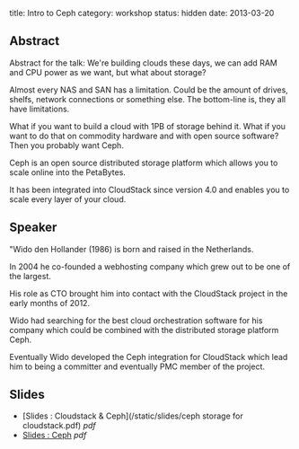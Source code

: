 title: Intro to Ceph 
category: workshop
status: hidden
date: 2013-03-20

Abstract
---------

Abstract for the talk:
We're building clouds these days, we can add RAM and CPU power as we want, but
what about storage?

Almost every NAS and SAN has a limitation. Could be the amount of drives,
shelfs, network connections or something else. The bottom-line is, they all
have limitations.

What if you want to build a cloud with 1PB of storage behind it. What if you
want to do that on commodity hardware and with open source software? Then you
probably want Ceph.

Ceph is an open source distributed storage platform which allows you to scale
online into the PetaBytes.

It has been integrated into CloudStack since version 4.0 and enables you to
scale every layer of your cloud.

Speaker
-------

"Wido den Hollander (1986) is born and raised in the Netherlands.

In 2004 he co-founded a webhosting company which grew out to be one of the
largest.

His role as CTO brought him into contact with the CloudStack project in the
early months of 2012.

Wido had searching for the best cloud orchestration software for his company
which could be combined with the distributed storage platform Ceph.

Eventually Wido developed the Ceph integration for CloudStack which lead him to
being a committer and eventually PMC member of the project.


Slides
------
-   [Slides : Cloudstack & Ceph](/static/slides/ceph storage for cloudstack.pdf) _pdf_
-   [Slides : Ceph](/static/slides/20121102-ceph-day-sage.pdf) _pdf_
